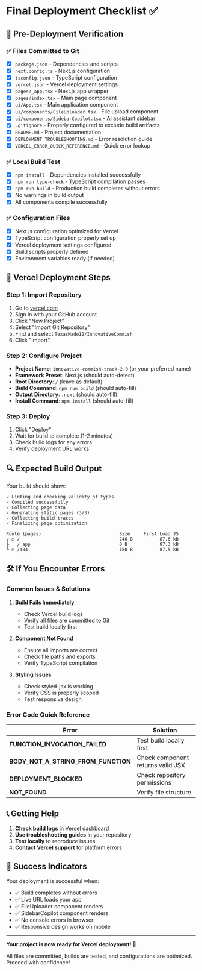 # Final Deployment Checklist ✅

## 🎯 Pre-Deployment Verification

### **✅ Files Committed to Git**
- [x] `package.json` - Dependencies and scripts
- [x] `next.config.js` - Next.js configuration
- [x] `tsconfig.json` - TypeScript configuration
- [x] `vercel.json` - Vercel deployment settings
- [x] `pages/_app.tsx` - Next.js app wrapper
- [x] `pages/index.tsx` - Main page component
- [x] `ui/App.tsx` - Main application component
- [x] `ui/components/FileUploader.tsx` - File upload component
- [x] `ui/components/SidebarCopilot.tsx` - AI assistant sidebar
- [x] `.gitignore` - Properly configured to exclude build artifacts
- [x] `README.md` - Project documentation
- [x] `DEPLOYMENT_TROUBLESHOOTING.md` - Error resolution guide
- [x] `VERCEL_ERROR_QUICK_REFERENCE.md` - Quick error lookup

### **✅ Local Build Test**
- [x] `npm install` - Dependencies installed successfully
- [x] `npm run type-check` - TypeScript compilation passes
- [x] `npm run build` - Production build completes without errors
- [x] No warnings in build output
- [x] All components compile successfully

### **✅ Configuration Files**
- [x] Next.js configuration optimized for Vercel
- [x] TypeScript configuration properly set up
- [x] Vercel deployment settings configured
- [x] Build scripts properly defined
- [x] Environment variables ready (if needed)

## 🚀 Vercel Deployment Steps

### **Step 1: Import Repository**
1. Go to [vercel.com](https://vercel.com)
2. Sign in with your GitHub account
3. Click "New Project"
4. Select "Import Git Repository"
5. Find and select `TexasMade10/InnovativeCommish`
6. Click "Import"

### **Step 2: Configure Project**
- **Project Name**: `innovative-commish-track-2-0` (or your preferred name)
- **Framework Preset**: Next.js (should auto-detect)
- **Root Directory**: `/` (leave as default)
- **Build Command**: `npm run build` (should auto-fill)
- **Output Directory**: `.next` (should auto-fill)
- **Install Command**: `npm install` (should auto-fill)

### **Step 3: Deploy**
1. Click "Deploy"
2. Wait for build to complete (1-2 minutes)
3. Check build logs for any errors
4. Verify deployment URL works

## 🔍 Expected Build Output

Your build should show:
```
✓ Linting and checking validity of types
✓ Compiled successfully
✓ Collecting page data
✓ Generating static pages (3/3)
✓ Collecting build traces
✓ Finalizing page optimization

Route (pages)                             Size     First Load JS
┌ ○ /                                     240 B          87.6 kB
├   /_app                                 0 B            87.3 kB
└ ○ /404                                  180 B          87.5 kB
```

## 🛠 If You Encounter Errors

### **Common Issues & Solutions**

1. **Build Fails Immediately**
   - Check Vercel build logs
   - Verify all files are committed to Git
   - Test build locally first

2. **Component Not Found**
   - Ensure all imports are correct
   - Check file paths and exports
   - Verify TypeScript compilation

3. **Styling Issues**
   - Check styled-jsx is working
   - Verify CSS is properly scoped
   - Test responsive design

### **Error Code Quick Reference**

| Error | Solution |
|-------|----------|
| **FUNCTION_INVOCATION_FAILED** | Test build locally first |
| **BODY_NOT_A_STRING_FROM_FUNCTION** | Check component returns valid JSX |
| **DEPLOYMENT_BLOCKED** | Check repository permissions |
| **NOT_FOUND** | Verify file structure |

## 📞 Getting Help

1. **Check build logs** in Vercel dashboard
2. **Use troubleshooting guides** in your repository
3. **Test locally** to reproduce issues
4. **Contact Vercel support** for platform errors

## 🎉 Success Indicators

Your deployment is successful when:
- ✅ Build completes without errors
- ✅ Live URL loads your app
- ✅ FileUploader component renders
- ✅ SidebarCopilot component renders
- ✅ No console errors in browser
- ✅ Responsive design works on mobile

---

**Your project is now ready for Vercel deployment!** 🚀

All files are committed, builds are tested, and configurations are optimized. Proceed with confidence! 